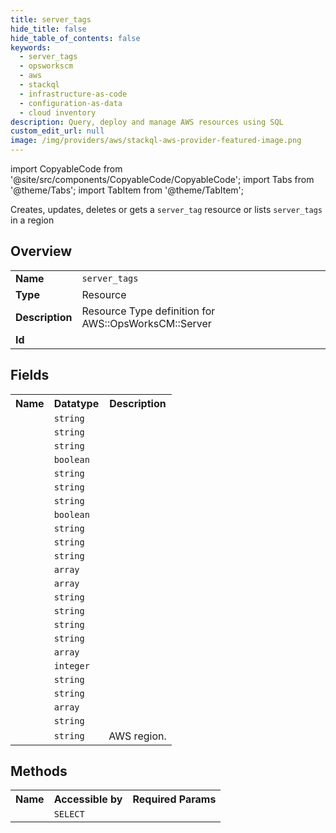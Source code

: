```yaml
---
title: server_tags
hide_title: false
hide_table_of_contents: false
keywords:
  - server_tags
  - opsworkscm
  - aws
  - stackql
  - infrastructure-as-code
  - configuration-as-data
  - cloud inventory
description: Query, deploy and manage AWS resources using SQL
custom_edit_url: null
image: /img/providers/aws/stackql-aws-provider-featured-image.png
---
```


import CopyableCode from '@site/src/components/CopyableCode/CopyableCode';
import Tabs from '@theme/Tabs';
import TabItem from '@theme/TabItem';

Creates, updates, deletes or gets a <code>server_tag</code> resource or lists <code>server_tags</code> in a region

## Overview
<table><tbody>
<tr><td><b>Name</b></td><td><code>server_tags</code></td></tr>
<tr><td><b>Type</b></td><td>Resource</td></tr>
<tr><td><b>Description</b></td><td>Resource Type definition for AWS::OpsWorksCM::Server</td></tr>
<tr><td><b>Id</b></td><td><CopyableCode code="aws.opsworkscm.server_tags" /></td></tr>
</tbody></table>

## Fields
<table><tbody><tr><th>Name</th><th>Datatype</th><th>Description</th></tr><tr><td><CopyableCode code="key_pair" /></td><td><code>string</code></td><td></td></tr>
<tr><td><CopyableCode code="engine_version" /></td><td><code>string</code></td><td></td></tr>
<tr><td><CopyableCode code="service_role_arn" /></td><td><code>string</code></td><td></td></tr>
<tr><td><CopyableCode code="disable_automated_backup" /></td><td><code>boolean</code></td><td></td></tr>
<tr><td><CopyableCode code="backup_id" /></td><td><code>string</code></td><td></td></tr>
<tr><td><CopyableCode code="engine_model" /></td><td><code>string</code></td><td></td></tr>
<tr><td><CopyableCode code="preferred_maintenance_window" /></td><td><code>string</code></td><td></td></tr>
<tr><td><CopyableCode code="associate_public_ip_address" /></td><td><code>boolean</code></td><td></td></tr>
<tr><td><CopyableCode code="instance_profile_arn" /></td><td><code>string</code></td><td></td></tr>
<tr><td><CopyableCode code="custom_certificate" /></td><td><code>string</code></td><td></td></tr>
<tr><td><CopyableCode code="preferred_backup_window" /></td><td><code>string</code></td><td></td></tr>
<tr><td><CopyableCode code="security_group_ids" /></td><td><code>array</code></td><td></td></tr>
<tr><td><CopyableCode code="subnet_ids" /></td><td><code>array</code></td><td></td></tr>
<tr><td><CopyableCode code="custom_domain" /></td><td><code>string</code></td><td></td></tr>
<tr><td><CopyableCode code="endpoint" /></td><td><code>string</code></td><td></td></tr>
<tr><td><CopyableCode code="custom_private_key" /></td><td><code>string</code></td><td></td></tr>
<tr><td><CopyableCode code="server_name" /></td><td><code>string</code></td><td></td></tr>
<tr><td><CopyableCode code="engine_attributes" /></td><td><code>array</code></td><td></td></tr>
<tr><td><CopyableCode code="backup_retention_count" /></td><td><code>integer</code></td><td></td></tr>
<tr><td><CopyableCode code="arn" /></td><td><code>string</code></td><td></td></tr>
<tr><td><CopyableCode code="instance_type" /></td><td><code>string</code></td><td></td></tr>
<tr><td><CopyableCode code="tags" /></td><td><code>array</code></td><td></td></tr>
<tr><td><CopyableCode code="engine" /></td><td><code>string</code></td><td></td></tr>
<tr><td><CopyableCode code="region" /></td><td><code>string</code></td><td>AWS region.</td></tr>
</tbody></table>

## Methods

<table><tbody>
  <tr>
    <th>Name</th>
    <th>Accessible by</th>
    <th>Required Params</th>
  </tr>
  <tr>
    <td><CopyableCode code="view" /></td>
    <td><code>SELECT</code></td>
    <td><CopyableCode code="region" /></td>
  </tr>
</tbody></table>








